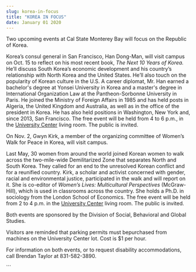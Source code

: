 ```yaml
---
slug: korea-in-focus
title: "KOREA IN FOCUS"
date: January 01 2020
---
```


 
<p>
  Two upcoming events at Cal State Monterey Bay will focus on the Republic of
  Korea.
</p>
<p>
  Korea’s consul general in San Francisco, Han Dong&#45;Man, will visit campus
  on Oct. 15 to reflect on his most recent book,
  <em>The Next 10 Years of Korea.</em> He’ll discuss South Korea’s economic
  development and his country’s relationship with North Korea and the United
  States. He’ll also touch on the popularity of Korean culture in the U.S. A
  career diplomat, Mr. Han earned a bachelor's degree at Yonsei University in
  Korea and a master's degree in International Organization Law at the
  Pantheon&#45;Sorbonne University in Paris. He joined the Ministry of Foreign
  Affairs in 1985 and has held posts in Algeria, the United Kingdom and
  Australia, as well as in the office of the president in Korea. He has also
  held positions in Washington, New York and, since 2013, San Francisco. The
  free event will be held from 4 to 6 p.m., in the
  <a
    href="https://csumb.edu/sites/default/files/images/st&#45;block&#45;145&#45;1439838057849&#45;raw&#45;universitycenter.pdf"
    >University Center</a
  >
  living room. The public is invited.
</p>
<p>
  On Nov. 2, Gwyn Kirk, a member of the organizing committee of Women’s Walk for
  Peace in Korea, will visit campus.
</p>
<p>
  Last May, 30 women from around the world joined Korean women to walk across
  the two&#45;mile&#45;wide Demilitarized Zone that separates North and South
  Korea. They called for an end to the unresolved Korean conflict and for a
  reunified country. Kirk, a scholar and activist concerned with gender, racial
  and environmental justice, participated in the walk and will report on it. She
  is co&#45;editor of
  <em>Women’s Lives: Multicultural Perspectives</em> &#40;McGraw&#45;Hill&#41;,
  which is used in classrooms across the country. She holds a Ph.D. in sociology
  from the London School of Economics. The free event will be held from 2 to 4
  p.m. in the
  <a
    href="https://csumb.edu/sites/default/files/images/st&#45;block&#45;145&#45;1439838057849&#45;raw&#45;universitycenter.pdf"
    >University Center</a
  >
  living room. The public is invited.
</p>
<p>
  Both events are sponsored by the Division of Social, Behavioral and Global
  Studies.
</p>
<p>
  Visitors are reminded that parking permits must bepurchased from machines on
  the University Center lot. Cost is $1 per hour.
</p>
<p>
  For information on both events, or to request disability accommodations, call
  Brendan Taylor at 831&#45;582&#45;3890.
</p>
```
